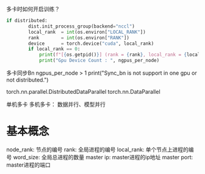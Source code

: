 

多卡时如何开启训练？
```python
if distributed:
        dist.init_process_group(backend="nccl")
        local_rank  = int(os.environ["LOCAL_RANK"])
        rank        = int(os.environ["RANK"])
        device      = torch.device("cuda", local_rank)
        if local_rank == 0:
            print(f"[{os.getpid()}] (rank = {rank}, local_rank = {local_rank}) training...")
            print("Gpu Device Count : ", ngpus_per_node)
```



 多卡同步Bn
 ngpus_per_node > 1
 print("Sync_bn is not support in one gpu or not distributed.")


 torch.nn.parallel.DistributedDataParallel
 torch.nn.DataParallel


单机多卡
多机多卡： 数据并行、模型并行


# 基本概念
node_rank: 节点的编号
rank: 全局进程的编号
local_rank: 单个节点上进程的编号
word_size: 全局总进程的数量
master ip: master进程的ip地址
master port: master进程的端口